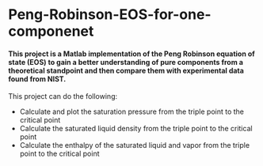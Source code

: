 # Peng-Robinson-EOS-for-one-componenet

#### This project is a Matlab implementation of the Peng Robinson equation of state (EOS) to gain a better understanding of pure components from a theoretical standpoint and then compare them with experimental data found from NIST.

This project can do the following:
- Calculate and plot the saturation pressure from the triple point to the critical point
- Calculate the saturated liquid density from the triple point to the critical point
- Calculate the enthalpy of the saturated liquid and vapor from the triple point to the critical point
